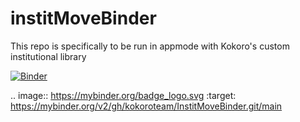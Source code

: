 # institMoveBinder

This repo is specifically to be run in appmode with Kokoro's custom institutional library

[![Binder](https://mybinder.org/badge_logo.svg)](https://mybinder.org/v2/gh/kokoroteam/InstitMoveBinder.git/main?urlpath=%2Fapps%2FInstitMove.ipynb)

.. image:: https://mybinder.org/badge_logo.svg
 :target: https://mybinder.org/v2/gh/kokoroteam/InstitMoveBinder.git/main
